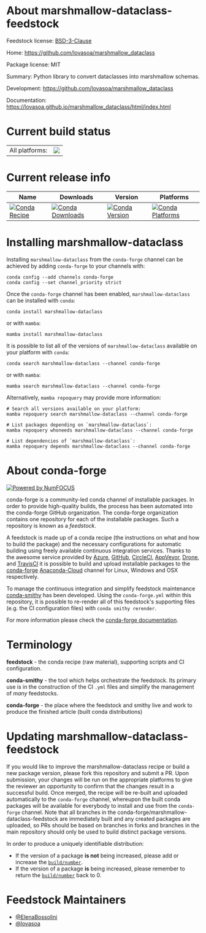About marshmallow-dataclass-feedstock
=====================================

Feedstock license: [BSD-3-Clause](https://github.com/conda-forge/marshmallow-dataclass-feedstock/blob/main/LICENSE.txt)

Home: https://github.com/lovasoa/marshmallow_dataclass

Package license: MIT

Summary: Python library to convert dataclasses into marshmallow schemas.

Development: https://github.com/lovasoa/marshmallow_dataclass

Documentation: https://lovasoa.github.io/marshmallow_dataclass/html/index.html

Current build status
====================


<table><tr><td>All platforms:</td>
    <td>
      <a href="https://dev.azure.com/conda-forge/feedstock-builds/_build/latest?definitionId=10809&branchName=main">
        <img src="https://dev.azure.com/conda-forge/feedstock-builds/_apis/build/status/marshmallow-dataclass-feedstock?branchName=main">
      </a>
    </td>
  </tr>
</table>

Current release info
====================

| Name | Downloads | Version | Platforms |
| --- | --- | --- | --- |
| [![Conda Recipe](https://img.shields.io/badge/recipe-marshmallow--dataclass-green.svg)](https://anaconda.org/conda-forge/marshmallow-dataclass) | [![Conda Downloads](https://img.shields.io/conda/dn/conda-forge/marshmallow-dataclass.svg)](https://anaconda.org/conda-forge/marshmallow-dataclass) | [![Conda Version](https://img.shields.io/conda/vn/conda-forge/marshmallow-dataclass.svg)](https://anaconda.org/conda-forge/marshmallow-dataclass) | [![Conda Platforms](https://img.shields.io/conda/pn/conda-forge/marshmallow-dataclass.svg)](https://anaconda.org/conda-forge/marshmallow-dataclass) |

Installing marshmallow-dataclass
================================

Installing `marshmallow-dataclass` from the `conda-forge` channel can be achieved by adding `conda-forge` to your channels with:

```
conda config --add channels conda-forge
conda config --set channel_priority strict
```

Once the `conda-forge` channel has been enabled, `marshmallow-dataclass` can be installed with `conda`:

```
conda install marshmallow-dataclass
```

or with `mamba`:

```
mamba install marshmallow-dataclass
```

It is possible to list all of the versions of `marshmallow-dataclass` available on your platform with `conda`:

```
conda search marshmallow-dataclass --channel conda-forge
```

or with `mamba`:

```
mamba search marshmallow-dataclass --channel conda-forge
```

Alternatively, `mamba repoquery` may provide more information:

```
# Search all versions available on your platform:
mamba repoquery search marshmallow-dataclass --channel conda-forge

# List packages depending on `marshmallow-dataclass`:
mamba repoquery whoneeds marshmallow-dataclass --channel conda-forge

# List dependencies of `marshmallow-dataclass`:
mamba repoquery depends marshmallow-dataclass --channel conda-forge
```


About conda-forge
=================

[![Powered by
NumFOCUS](https://img.shields.io/badge/powered%20by-NumFOCUS-orange.svg?style=flat&colorA=E1523D&colorB=007D8A)](https://numfocus.org)

conda-forge is a community-led conda channel of installable packages.
In order to provide high-quality builds, the process has been automated into the
conda-forge GitHub organization. The conda-forge organization contains one repository
for each of the installable packages. Such a repository is known as a *feedstock*.

A feedstock is made up of a conda recipe (the instructions on what and how to build
the package) and the necessary configurations for automatic building using freely
available continuous integration services. Thanks to the awesome service provided by
[Azure](https://azure.microsoft.com/en-us/services/devops/), [GitHub](https://github.com/),
[CircleCI](https://circleci.com/), [AppVeyor](https://www.appveyor.com/),
[Drone](https://cloud.drone.io/welcome), and [TravisCI](https://travis-ci.com/)
it is possible to build and upload installable packages to the
[conda-forge](https://anaconda.org/conda-forge) [Anaconda-Cloud](https://anaconda.org/)
channel for Linux, Windows and OSX respectively.

To manage the continuous integration and simplify feedstock maintenance
[conda-smithy](https://github.com/conda-forge/conda-smithy) has been developed.
Using the ``conda-forge.yml`` within this repository, it is possible to re-render all of
this feedstock's supporting files (e.g. the CI configuration files) with ``conda smithy rerender``.

For more information please check the [conda-forge documentation](https://conda-forge.org/docs/).

Terminology
===========

**feedstock** - the conda recipe (raw material), supporting scripts and CI configuration.

**conda-smithy** - the tool which helps orchestrate the feedstock.
                   Its primary use is in the construction of the CI ``.yml`` files
                   and simplify the management of *many* feedstocks.

**conda-forge** - the place where the feedstock and smithy live and work to
                  produce the finished article (built conda distributions)


Updating marshmallow-dataclass-feedstock
========================================

If you would like to improve the marshmallow-dataclass recipe or build a new
package version, please fork this repository and submit a PR. Upon submission,
your changes will be run on the appropriate platforms to give the reviewer an
opportunity to confirm that the changes result in a successful build. Once
merged, the recipe will be re-built and uploaded automatically to the
`conda-forge` channel, whereupon the built conda packages will be available for
everybody to install and use from the `conda-forge` channel.
Note that all branches in the conda-forge/marshmallow-dataclass-feedstock are
immediately built and any created packages are uploaded, so PRs should be based
on branches in forks and branches in the main repository should only be used to
build distinct package versions.

In order to produce a uniquely identifiable distribution:
 * If the version of a package **is not** being increased, please add or increase
   the [``build/number``](https://docs.conda.io/projects/conda-build/en/latest/resources/define-metadata.html#build-number-and-string).
 * If the version of a package **is** being increased, please remember to return
   the [``build/number``](https://docs.conda.io/projects/conda-build/en/latest/resources/define-metadata.html#build-number-and-string)
   back to 0.

Feedstock Maintainers
=====================

* [@ElenaBossolini](https://github.com/ElenaBossolini/)
* [@lovasoa](https://github.com/lovasoa/)

